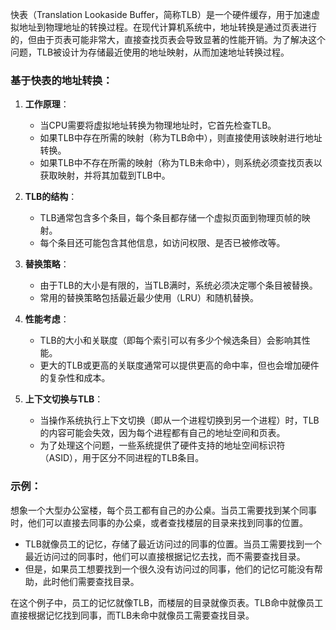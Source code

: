 快表（Translation Lookaside Buffer，简称TLB）是一个硬件缓存，用于加速虚拟地址到物理地址的转换过程。在现代计算机系统中，地址转换是通过页表进行的，但由于页表可能非常大，直接查找页表会导致显著的性能开销。为了解决这个问题，TLB被设计为存储最近使用的地址映射，从而加速地址转换过程。

### 基于快表的地址转换：

1. **工作原理**：
   - 当CPU需要将虚拟地址转换为物理地址时，它首先检查TLB。
   - 如果TLB中存在所需的映射（称为TLB命中），则直接使用该映射进行地址转换。
   - 如果TLB中不存在所需的映射（称为TLB未命中），则系统必须查找页表以获取映射，并将其加载到TLB中。

2. **TLB的结构**：
   - TLB通常包含多个条目，每个条目都存储一个虚拟页面到物理页帧的映射。
   - 每个条目还可能包含其他信息，如访问权限、是否已被修改等。

3. **替换策略**：
   - 由于TLB的大小是有限的，当TLB满时，系统必须决定哪个条目被替换。
   - 常用的替换策略包括最近最少使用（LRU）和随机替换。

4. **性能考虑**：
   - TLB的大小和关联度（即每个索引可以有多少个候选条目）会影响其性能。
   - 更大的TLB或更高的关联度通常可以提供更高的命中率，但也会增加硬件的复杂性和成本。

5. **上下文切换与TLB**：
   - 当操作系统执行上下文切换（即从一个进程切换到另一个进程）时，TLB的内容可能会失效，因为每个进程都有自己的地址空间和页表。
   - 为了处理这个问题，一些系统提供了硬件支持的地址空间标识符（ASID），用于区分不同进程的TLB条目。

### 示例：

想象一个大型办公室楼，每个员工都有自己的办公桌。当员工需要找到某个同事时，他们可以直接去同事的办公桌，或者查找楼层的目录来找到同事的位置。

- TLB就像员工的记忆，存储了最近访问过的同事的位置。当员工需要找到一个最近访问过的同事时，他们可以直接根据记忆去找，而不需要查找目录。
- 但是，如果员工想要找到一个很久没有访问过的同事，他们的记忆可能没有帮助，此时他们需要查找目录。

在这个例子中，员工的记忆就像TLB，而楼层的目录就像页表。TLB命中就像员工直接根据记忆找到同事，而TLB未命中就像员工需要查找目录。